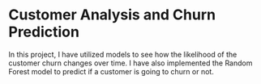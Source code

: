# Customer Analysis and Churn Prediction

In this project, I have utilized models to see how the likelihood of the customer churn changes over time. I have also implemented the Random Forest model to predict if a customer is going to churn or not.



